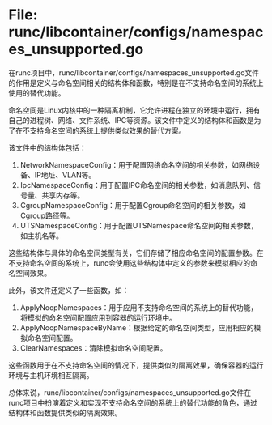 # File: runc/libcontainer/configs/namespaces_unsupported.go

在runc项目中，runc/libcontainer/configs/namespaces_unsupported.go文件的作用是定义与命名空间相关的结构体和函数，特别是在不支持命名空间的系统上使用的替代功能。

命名空间是Linux内核中的一种隔离机制，它允许进程在独立的环境中运行，拥有自己的进程树、网络、文件系统、IPC等资源。该文件中定义的结构体和函数是为了在不支持命名空间的系统上提供类似效果的替代方案。

该文件中的结构体包括：

1. NetworkNamespaceConfig：用于配置网络命名空间的相关参数，如网络设备、IP地址、VLAN等。
2. IpcNamespaceConfig：用于配置IPC命名空间的相关参数，如消息队列、信号量、共享内存等。
3. CgroupNamespaceConfig：用于配置Cgroup命名空间的相关参数，如Cgroup路径等。
4. UTSNamespaceConfig：用于配置UTSNamespace命名空间的相关参数，如主机名等。

这些结构体与具体的命名空间类型有关，它们存储了相应命名空间的配置参数。在不支持命名空间的系统上，runc会使用这些结构体中定义的参数来模拟相应的命名空间效果。

此外，该文件还定义了一些函数，如：

1. ApplyNoopNamespaces：用于应用不支持命名空间的系统上的替代功能，将模拟的命名空间配置应用到容器的运行环境中。
2. ApplyNoopNamespaceByName：根据给定的命名空间类型，应用相应的模拟命名空间配置。
3. ClearNamespaces：清除模拟命名空间配置。

这些函数用于在不支持命名空间的情况下，提供类似的隔离效果，确保容器的运行环境与主机环境相互隔离。

总体来说，runc/libcontainer/configs/namespaces_unsupported.go文件在runc项目中扮演着定义和实现不支持命名空间的系统上的替代功能的角色，通过结构体和函数提供类似的隔离效果。

